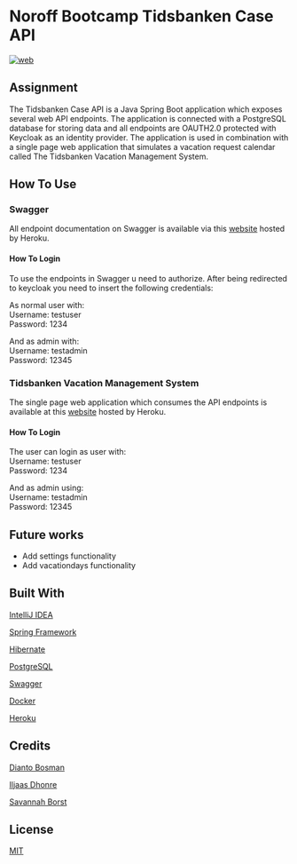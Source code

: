 # Noroff Bootcamp Tidsbanken Case API
[![web](https://img.shields.io/static/v1?logo=heroku&message=Online&label=Heroku&color=430098)](https://api-tidsbanken-case.herokuapp.com/swagger-ui/index.html)

## Assignment
The Tidsbanken Case API is a Java Spring Boot application which exposes several web API endpoints. 
The application is connected with a PostgreSQL database for storing data and all endpoints are OAUTH2.0 protected with Keycloak as an identity provider. 
The application is used in combination with a single page web application that simulates a vacation request calendar called The Tidsbanken Vacation Management System.

## How To Use

### Swagger
All endpoint documentation on Swagger is available via this [website](https://api-tidsbanken-case.herokuapp.com/swagger-ui/index.html) hosted by Heroku.

#### How To Login 

To use the endpoints in Swagger u need to authorize. After being redirected to keycloak you need to insert the following credentials:

As normal user with: <br />
Username: testuser <br />
Password: 1234

And as admin with: <br />
Username: testadmin <br />
Password: 12345

### Tidsbanken Vacation Management System
The single page web application which consumes the API endpoints is available at this [website](https://morning-citadel-07481.herokuapp.com/login) hosted by Heroku.

#### How To Login 

The user can login as user with: <br />
Username: testuser <br />
Password: 1234

And as admin using: <br />
Username: testadmin <br />
Password: 12345

## Future works
- Add settings functionality
- Add vacationdays functionality

## Built With
[IntelliJ IDEA](https://www.jetbrains.com/idea/)

[Spring Framework](https://spring.io/)

[Hibernate](https://hibernate.org/)

[PostgreSQL](https://www.postgresql.org/)

[Swagger](https://swagger.io/)

[Docker](https://www.docker.com/)

[Heroku](https://www.heroku.com/)

## Credits
[Dianto Bosman](https://github.com/diantobosman)

[Iljaas Dhonre](https://github.com/iljaasdhonre)

[Savannah Borst](https://github.com/savannah-borst)

## License
[MIT](https://choosealicense.com/licenses/mit/)
